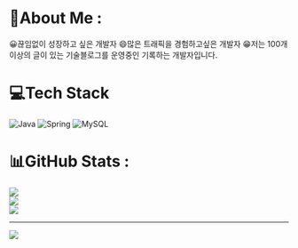 # 💫About Me :
😀끊임없이 성장하고 싶은 개발자
😄많은 트래픽을 경험하고싶은 개발자
😁저는 100개 이상의 글이 있는 기술블로그를 운영중인 기록하는 개발자입니다.



# 💻Tech Stack
![Java](https://img.shields.io/badge/java-%23ED8B00.svg?style=for-the-badge&logo=java&logoColor=white) ![Spring](https://img.shields.io/badge/spring-%236DB33F.svg?style=for-the-badge&logo=spring&logoColor=white) ![MySQL](https://img.shields.io/badge/mysql-%2300f.svg?style=for-the-badge&logo=mysql&logoColor=white)
# 📊GitHub Stats :
![](https://github-readme-stats.vercel.app/api?username=woojin126&theme=onedark&hide_border=true&include_all_commits=true&count_private=true)<br/>
![](https://github-readme-streak-stats.herokuapp.com/?user=woojin126&theme=onedark&hide_border=true)<br/>
![](https://github-readme-stats.vercel.app/api/top-langs/?username=woojin126&theme=onedark&hide_border=true&include_all_commits=true&count_private=true&layout=compact)

---
[![](https://visitcount.itsvg.in/api?id=woojin126&icon=0&color=0)](https://visitcount.itsvg.in)

